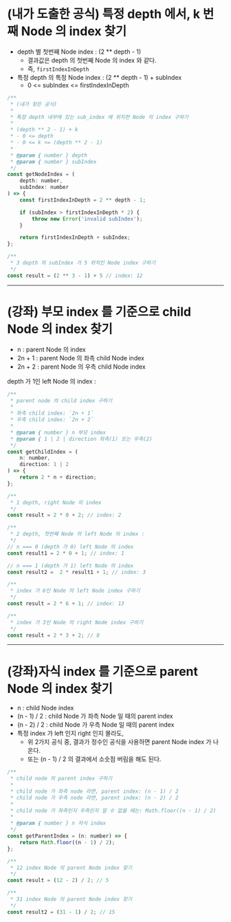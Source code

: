 # (내가 도출한 공식) 특정 depth 에서, k 번째 Node 의 index 찾기

- depth 별 첫번째 Node index : (2 ** depth - 1)
  - 결과값은 depth 의 첫번째 Node 의 index 와 같다.
  - 즉, `firstIndexInDepth`
- 특정 depth 의 특정 Node index : (2 ** depth - 1) + subIndex
  - 0 <= subIndex <= firstIndexInDepth

```js
/**
 * (내가 찾은 공식)
 * 
 * 특정 depth 내부에 있는 sub_index 에 위치한 Node 의 index 구하기
 * 
 * (depth ** 2 - 1) + k
 * - 0 <= depth
 * - 0 <= k <= (depth ** 2 - 1)
 * 
 * @param { number } depth
 * @param { number } subIndex
 */
const getNodeIndex = (
	depth: number,
	subIndex: number
) => {
	const firstIndexInDepth = 2 ** depth - 1;

	if (subIndex > firstIndexInDepth * 2) {
		throw new Error('invalid subIndex');
	}

	return firstIndexInDepth + subIndex;
};

/**
 * 3 depth 의 subIndex 가 5 위치인 Node index 구하기
 */
const result = (2 ** 3 - 1) + 5 // index: 12
```

---

# (강좌) 부모 index 를 기준으로 child Node 의 index 찾기
- n : parent Node 의 index
- 2n + 1 : parent Node 의 좌측 child Node index
- 2n + 2 : parent Node 의 우측 child Node index

depth 가 1인 left Node 의 index :
```js
/**
 * parent node 의 child index 구하기
 * 
 * 좌측 child index: `2n + 1`
 * 우측 child index: `2n + 2`
 * 
 * @param { number } n 부모 index
 * @param { 1 | 2 | direction 좌측(1) 또는 우측(2)
 */
const getChildIndex = (
	n: number, 
	direction: 1 | 2
) => {
	return 2 * n + direction;
};

/**
 * 1 depth, right Node 의 index
 */
const result = 2 * 0 + 2; // index: 2

/**
 * 2 depth, 첫번째 Node 의 left Node 의 index :
 */
// n === 0 (depth 가 0) left Node 의 index
const result1 = 2 * 0 + 1; // index: 1

// n === 1 (depth 가 1) left Node 의 index
const result2 =  2 * result1 + 1; // index: 3
```

```js
/**
 * index 가 6인 Node 의 left Node index 구하기
 */
const result = 2 * 6 + 1; // index: 13
```

```js
/**
 * index 가 3인 Node 의 right Node index 구하기
 */
const result = 2 * 3 + 2; // 8
```

---

# (강좌)자식 index 를 기준으로 parent Node 의 index 찾기
- n : child Node index
- (n - 1) / 2 : child Node 가 좌측 Node 일 때의 parent index
- (n - 2) / 2 : child Node 가 우측 Node 일 때의 parent index
- 특정 index 가 left 인지 right 인지 몰라도,
  - 위 2가지 공식 중, 결과가 정수인 공식을 사용하면 parent Node index 가 나온다.
  - 또는 (n - 1) / 2 의 결과에서 소숫점 버림을 해도 된다.

```js
/**
 * child node 의 parent index 구하기
 *
 * child node 가 좌측 node 라면, parent index: (n - 1) / 2
 * child node 가 우측 node 라면, parent index: (n - 2) / 2
 *
 * child node 가 좌측인지 우측인지 알 수 없을 때는: Math.floor((n - 1) / 2)
 *
 * @param { number } n 자식 index
 */
const getParentIndex = (n: number) => {
	return Math.floor((n - 1) / 2);
};

/**
 * 12 index Node 의 parent Node index 찾기
 */
const result = (12 - 2) / 2; // 5

/**
 * 31 index Node 의 parent Node index 찾기
 */
const result2 = (31 - 1) / 2; // 15
```
